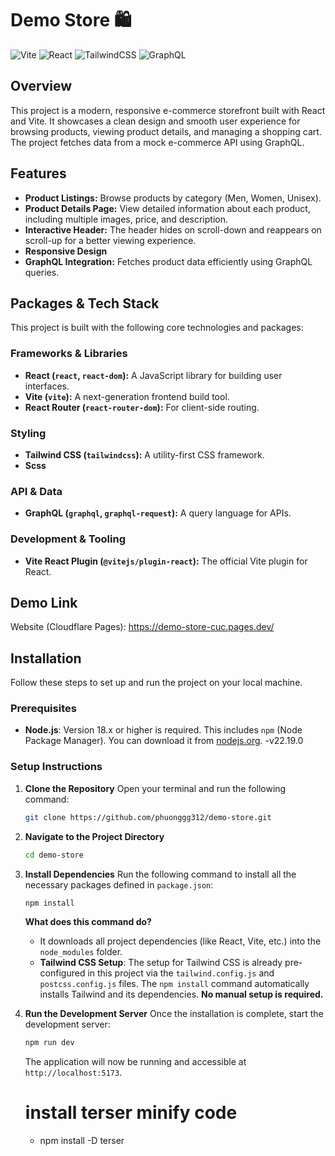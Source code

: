 # Demo Store 🛍️

![Vite](https://img.shields.io/badge/vite-%23646CFF.svg?style=for-the-badge&logo=vite&logoColor=white)
![React](https://img.shields.io/badge/react-%2320232a.svg?style=for-the-badge&logo=react&logoColor=%2361DAFB)
![TailwindCSS](https://img.shields.io/badge/tailwindcss-%2338B2AC.svg?style=for-the-badge&logo=tailwind-css&logoColor=white)
![GraphQL](https://img.shields.io/badge/-GraphQL-E10098?style=for-the-badge&logo=graphql&logoColor=white)

## Overview

This project is a modern, responsive e-commerce storefront built with React and Vite. It showcases a clean design and smooth user experience for browsing products, viewing product details, and managing a shopping cart. The project fetches data from a mock e-commerce API using GraphQL.

## Features

- **Product Listings:** Browse products by category (Men, Women, Unisex).
- **Product Details Page:** View detailed information about each product, including multiple images, price, and description.
- **Interactive Header:** The header hides on scroll-down and reappears on scroll-up for a better viewing experience.
- **Responsive Design** 
- **GraphQL Integration:** Fetches product data efficiently using GraphQL queries.

## Packages & Tech Stack

This project is built with the following core technologies and packages:

### Frameworks & Libraries
- **React (`react`, `react-dom`):** A JavaScript library for building user interfaces.
- **Vite (`vite`):** A next-generation frontend build tool.
- **React Router (`react-router-dom`):** For client-side routing.

### Styling
- **Tailwind CSS (`tailwindcss`):** A utility-first CSS framework.
- **Scss**


### API & Data
- **GraphQL (`graphql`, `graphql-request`):** A query language for APIs.

### Development & Tooling

- **Vite React Plugin (`@vitejs/plugin-react`):** The official Vite plugin for React.

## Demo Link

Website (Cloudflare Pages): https://demo-store-cuc.pages.dev/

## Installation

Follow these steps to set up and run the project on your local machine.

### Prerequisites

- **Node.js**: Version 18.x or higher is required. This includes `npm` (Node Package Manager). You can download it from [nodejs.org](https://nodejs.org/).
-v22.19.0

### Setup Instructions

1.  **Clone the Repository**
    Open your terminal and run the following command:
    ```sh
    git clone https://github.com/phuonggg312/demo-store.git
    ```

2.  **Navigate to the Project Directory**
    ```sh
    cd demo-store
    ```

3.  **Install Dependencies**
    Run the following command to install all the necessary packages defined in `package.json`:
    ```sh
    npm install
    ```
    **What does this command do?**
    - It downloads all project dependencies (like React, Vite, etc.) into the `node_modules` folder.
    - **Tailwind CSS Setup**: The setup for Tailwind CSS is already pre-configured in this project via the `tailwind.config.js` and `postcss.config.js` files. The `npm install` command automatically installs Tailwind and its dependencies. **No manual setup is required.**

4.  **Run the Development Server**
    Once the installation is complete, start the development server:
    ```sh
    npm run dev
    ```
    The application will now be running and accessible at `http://localhost:5173`.
    # install terser minify code
    - npm install -D terser

